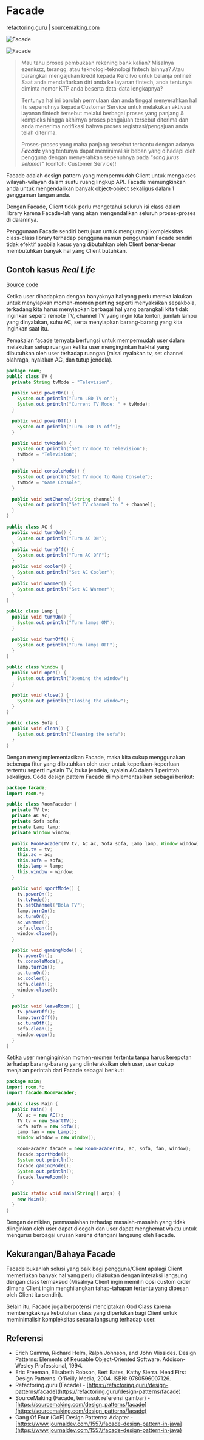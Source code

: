 # Facade

[refactoring.guru](https://refactoring.guru/design-patterns/facade) | [sourcemaking.com](https://sourcemaking.com/design_patterns/facade)

![Facade](facade.png "Facade")

![Facade](https://sourcemaking.com/files/v2/content/patterns/Facade1.png "Limits Client access to internal classes")

> Mau tahu proses pembukaan rekening bank kalian? Misalnya ezeniuzz, terangg, atau teknologi-teknologi fintech lainnya? Atau barangkali mengajukan kredit kepada Kerdilvo untuk belanja online? Saat anda mendaftarkan diri anda ke layanan fintech, anda tentunya diminta nomor KTP anda beserta data-data lengkapnya?
>
> Tentunya hal ini barulah permulaan dan anda tinggal menyerahkan hal itu sepenuhnya kepada Customer Service untuk melakukan aktivasi layanan fintech tersebut melalui berbagai proses yang panjang & kompleks hingga akhirnya proses pengajuan tersebut diterima dan anda menerima notifikasi bahwa proses registrasi/pengajuan anda telah diterima.
>
> Proses-proses yang maha panjang tersebut terbantu dengan adanya **_Facade_** yang tentunya dapat meminimalisir beban yang dihadapi oleh pengguna dengan menyerahkan sepenuhnya pada *"sang jurus selamat"* (contoh: Customer Service)!

Facade adalah design pattern yang mempermudah Client untuk mengakses wilayah-wilayah dalam suatu ruang lingkup API. Facade memungkinkan anda untuk mengendalikan banyak object-object sekaligus dalam 1 genggaman tangan anda.

Dengan Facade, Client tidak perlu mengetahui seluruh isi class dalam library karena Facade-lah yang akan mengendalikan seluruh proses-proses di dalamnya.

Penggunaan Facade sendiri bertujuan untuk mengurangi kompleksitas class-class library terhadap pengguna namun penggunaan Facade sendiri tidak efektif apabila kasus yang dibutuhkan oleh Client benar-benar membutuhkan banyak hal yang Client butuhkan.

## Contoh kasus *Real Life*

[Source code](room)

Ketika user dihadapkan dengan banyaknya hal yang perlu mereka lakukan untuk menyiapkan momen-momen penting seperti menyaksikan sepakbola, terkadang kita harus menyiapkan berbagai hal yang barangkali kita tidak inginkan seperti remote TV, channel TV yang ingin kita tonton, jumlah lampu yang dinyalakan, suhu AC, serta menyiapkan barang-barang yang kita inginkan saat itu.

Pemakaian facade ternyata berfungsi untuk mempermudah user dalam melakukan setup ruangan ketika user menginginkan hal-hal yang dibutuhkan oleh user terhadap ruangan (misal nyalakan tv, set channel olahraga, nyalakan AC, dan tutup jendela).

```java
package room;
public class TV {
  private String tvMode = "Television";

  public void powerOn() {
    System.out.println("Turn LED TV on");
    System.out.println("Current TV Mode: " + tvMode);
  }

  public void powerOff() {
    System.out.println("Turn LED TV off");
  }

  public void tvMode() {
    System.out.println("Set TV mode to Television");
    tvMode = "Television";
  }

  public void consoleMode() {
    System.out.println("Set TV mode to Game Console");
    tvMode = "Game Console";
  }

  public void setChannel(String channel) {
    System.out.println("Set TV channel to " + channel);
  }
}

public class AC {
  public void turnOn() {
    System.out.println("Turn AC ON");
  }
  public void turnOff() {
    System.out.println("Turn AC OFF");
  }
  public void cooler() {
    System.out.println("Set AC Cooler");
  }
  public void warmer() {
    System.out.println("Set AC Warmer");
  }
}

public class Lamp {
  public void turnOn() {
    System.out.println("Turn lamps ON");
  }

  public void turnOff() {
    System.out.println("Turn lamps OFF");
  }
}

public class Window {
  public void open() {
    System.out.println("Opening the window");
  }

  public void close() {
    System.out.println("Closing the window");
  }
}

public class Sofa {
  public void clean() {
    System.out.println("Cleaning the sofa");
  }
}
```

Dengan mengimplementasikan Facade, maka kita cukup menggunakan beberapa fitur yang dibutuhkan oleh user untuk keperluan-keperluan tertentu seperti nyalain TV, buka jendela, nyalain AC dalam 1 perintah sekaligus. Code design pattern Facade diimplementasikan sebagai berikut:

```java
package facade;
import room.*;

public class RoomFacader {
  private TV tv;
  private AC ac;
  private Sofa sofa;
  private Lamp lamp;
  private Window window;

  public RoomFacader(TV tv, AC ac, Sofa sofa, Lamp lamp, Window window) {
    this.tv = tv;
    this.ac = ac;
    this.sofa = sofa;
    this.lamp = lamp;
    this.window = window;
  }

  public void sportMode() {
    tv.powerOn();
    tv.tvMode();
    tv.setChannel("Bola TV");
    lamp.turnOn();
    ac.turnOn();
    ac.warmer();
    sofa.clean();
    window.close();
  }

  public void gamingMode() {
    tv.powerOn();
    tv.consoleMode();
    lamp.turnOn();
    ac.turnOn();
    ac.cooler();
    sofa.clean();
    window.close();
  }

  public void leaveRoom() {
    tv.powerOff();
    lamp.turnOff();
    ac.turnOff();
    sofa.clean();
    window.open();
  }
}
```

Ketika user menginginkan momen-momen tertentu tanpa harus kerepotan terhadap barang-barang yang diinteraksikan oleh user, user cukup menjalan perintah dari Facade sebagai berikut:

```java
package main;
import room.*;
import facade.RoomFacader;

public class Main {
  public Main() {
    AC ac = new AC();
    TV tv = new SmartTV();
    Sofa sofa = new Sofa();
    Lamp fan = new Lamp();
    Window window = new Window();

    RoomFacader facade = new RoomFacader(tv, ac, sofa, fan, window);
    facade.sportMode();
    System.out.println();
    facade.gamingMode();
    System.out.println();
    facade.leaveRoom();
  }

  public static void main(String[] args) {
    new Main();
  }
}
```

Dengan demikian, permasalahan terhadap masalah-masalah yang tidak diinginkan oleh user dapat dicegah dan user dapat menghemat waktu untuk mengurus berbagai urusan karena ditangani langsung oleh Facade.


## Kekurangan/Bahaya Facade

Facade bukanlah solusi yang baik bagi pengguna/Client apalagi Client memerlukan banyak hal yang perlu dilakukan dengan interaksi langsung dengan class termaksud (Misalnya Client ingin memilih opsi custom order dimana Client ingin menghilangkan tahap-tahapan tertentu yang dipesan oleh Client itu sendiri).

Selain itu, Facade juga berpotensi menciptakan God Class karena membengkaknya kebutuhan class yang diperlukan bagi Client untuk meminimalisir kompleksitas secara langsung terhadap user.


## Referensi

- Erich Gamma, Richard Helm, Ralph Johnson, and John Vlissides. Design Patterns: Elements of Reusable Object-Oriented Software. Addison-Wesley Professional, 1994.
- Eric Freeman, Elisabeth Robson, Bert Bates, Kathy Sierra. Head First Design Patterns. O'Reilly Media, 2004. ISBN: 9780596007126.
- Refactoring.guru (Facade) - [https://refactoring.guru/design-patterns/facade](https://refactoring.guru/design-patterns/facade)
- SourceMaking (Facade, termasuk referensi gambar) - [https://sourcemaking.com/design_patterns/facade](https://sourcemaking.com/design_patterns/facade)
- Gang Of Four (GoF) Design Patterns: Adapter - [https://www.journaldev.com/1557/facade-design-pattern-in-java](https://www.journaldev.com/1557/facade-design-pattern-in-java)
